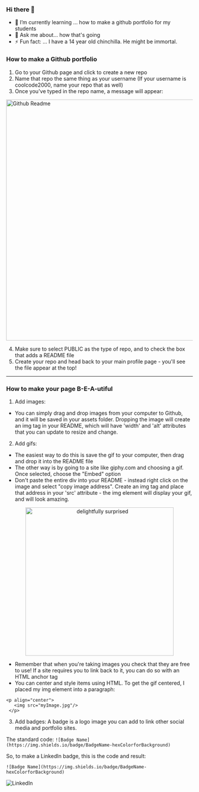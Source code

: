 ### Hi there 👋

<!--
**karaatfullstack/karaatfullstack** is a ✨ _special_ ✨ repository because its `README.md` (this file) appears on your GitHub profile.

Here are some ideas to get you started:

- 🔭 I’m currently working on ...
- 🌱 I’m currently learning ...
- 👯 I’m looking to collaborate on ...
- 🤔 I’m looking for help with ...
- 💬 Ask me about ...
- 📫 How to reach me: ...
- 😄 Pronouns: ...
- ⚡ Fun fact: ...
-->
- 🌱 I’m currently learning ... how to make a github portfolio for my students
- 💬 Ask me about... how that's going
- ⚡ Fun fact: ... I have a 14 year old chinchilla. He might be immortal.

### How to make a Github portfolio
1. Go to your Github page and click to create a new repo
2. Name that repo the same thing as your username (If your username is coolcode2000, name your repo that as well)
3. Once you've typed in the repo name, a message will appear:
<img width="650" alt="Github Readme" src="https://github.com/karaatfullstack/karaatfullstack/assets/116577743/1478056d-87ba-48de-b694-05471c52c76c">

4. Make sure to select PUBLIC as the type of repo, and to check the box that adds a README file
5. Create your repo and head back to your main profile page - you'll see the file appear at the top!
---
### How to make your page B-E-A-utiful
1. Add images:
  - You can simply drag and drop images from your computer to Github, and it will be saved in your assets folder. Dropping the image will create an img tag in your README, which will have 'width' and 'alt' attributes that you can update to resize and change.

2. Add gifs:
  - The easiest way to do this is save the gif to your computer, then drag and drop it into the README file
  - The other way is by going to a site like giphy.com and choosing a gif. Once selected, choose the "Embed" option
  - Don't paste the entire div into your README - instead right click on the image and select "copy image address". Create an img tag and place that address in your 'src' attribute - the img element will display your gif, and will look amazing.
 <p align="center">
   <img width="400" alt="delightfully surprised" src="https://media4.giphy.com/media/3og0IPNcCRz8Tizbd6/giphy.gif?cid=ecf05e478lg12dq4ab01fvme5934hieky4l047ms89iy8fcv&ep=v1_gifs_search&rid=giphy.gif&ct=g"/>
 </p>

 - Remember that when you're taking images you check that they are free to use! If a site requires you to link back to it, you can do so with an HTML anchor tag
 - You can center and style items using HTML. To get the gif centered, I placed my img element into a paragraph:
```
<p align="center">
   <img src="myImage.jpg"/>
 </p>
```

 3. Add badges:
A badge is a logo image you can add to link other social media and portfolio sites.

The standard code:
```![Badge Name](https://img.shields.io/badge/BadgeName-hexColorforBackground)```

So, to make a LinkedIn badge, this is the code and result:

```![Badge Name](https://img.shields.io/badge/BadgeName-hexColorforBackground)```

![LinkedIn](https://img.shields.io/badge/LinkedIn-0A66C2)

